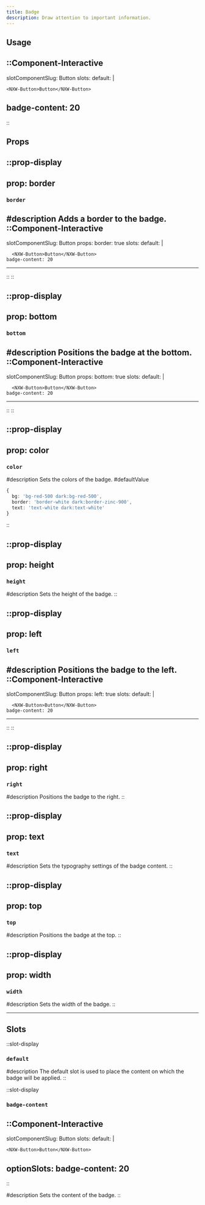 ```yaml
---
title: Badge
description: Draw attention to important information.
---
```


## Usage

::Component-Interactive
---
slotComponentSlug: Button
slots:
  default: |
    
    <NXW-Button>Button</NXW-Button>
  badge-content: 20
---
::

## Props

::prop-display
---
prop: border
---
### `border`
#description
  Adds a border to the badge.
  ::Component-Interactive
  ---
  slotComponentSlug: Button
  props:
    border: true
  slots:
    default: |
      
      <NXW-Button>Button</NXW-Button>
    badge-content: 20
  ---
  ::
::

::prop-display
---
prop: bottom
---
### `bottom`
#description
  Positions the badge at the bottom.
  ::Component-Interactive
  ---
  slotComponentSlug: Button
  props:
    bottom: true
  slots:
    default: |
      
      <NXW-Button>Button</NXW-Button>
    badge-content: 20
  ---
  ::
::

::prop-display
---
prop: color
---
### `color`
#description
  Sets the colors of the badge.
#defaultValue
```ts
{
  bg: 'bg-red-500 dark:bg-red-500',
  border: 'border-white dark:border-zinc-900',
  text: 'text-white dark:text-white'
}
```
::

::prop-display
---
prop: height
---
### `height`
#description
  Sets the height of the badge.
::

::prop-display
---
prop: left
---
### `left`
#description
  Positions the badge to the left.
  ::Component-Interactive
  ---
  slotComponentSlug: Button
  props:
    left: true
  slots:
    default: |
      
      <NXW-Button>Button</NXW-Button>
    badge-content: 20
  ---
  ::
::

::prop-display
---
prop: right
---
### `right`
#description
  Positions the badge to the right.
::

::prop-display
---
prop: text
---
### `text`
#description
  Sets the typography settings of the badge content.
::

::prop-display
---
prop: top
---
### `top`
#description
  Positions the badge at the top.
::

::prop-display
---
prop: width
---
### `width`
#description
  Sets the width of the badge.
::

---

## Slots

::slot-display
### `default`

#description
  The default slot is used to place the content on which the badge will be applied.
::

::slot-display
### `badge-content`
::Component-Interactive
---
slotComponentSlug: Button
slots:
  default: |
    
    <NXW-Button>Button</NXW-Button>
optionSlots:
  badge-content: 20
---
::

#description
  Sets the content of the badge.
::